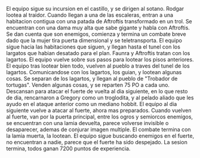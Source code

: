 El equipo sigue su incursion en el castillo, y se dirigen al sotano. Rodgar lootea al traidor. Cuando llegan a una de las escaleras, entran a una habitacion contigua con una patada de Aftroftis transformado en un trol. Se encuentran con una dama muy alta que sabe gigante y habla con Aftroftis. Se dan cuenta que son enemigos, comienza y termina un combate breve dado que la mujer tira puerta dimensional y se teletransporta. El equipo sigue hacia las habitaciones que siguen, y llegan hasta el tunel con los largatos que habian desatado para el plan. Faunra y Aftroftis tratan con los lagartos. El equipo vuelve sobre sus pasos para lootear los pisos anteriores. El equipo tras lootear bien todo, vuelven al pueblo a traves del tunel de los lagartos. Comunicandose con los lagartos, los guian, y lootean algunas cosas. Se separan de los lagartos, y llegan al pueblo de "Trobador de tortugas". Venden algunas cosas, y se reparten 75 PO a cada uno. Descansan para atacar el fuerte de vuelta al dia siguiente, en lo que resto de dia, rencarnaron a Gregory como un troglodita, y al pelado aliado que les ayudo en el ataque anterior como un mediano hobbit. El equipo al dia siguiente vuelve a atacar al fuerte, ahora mas preparados. Cuando vuelven al fuerte, van por la puerta principal, entre los ogros y semiorcos enemigos, se encuentran con una lamia devuelta, parece volverse invisible o desaparecer, ademas de conjurar imagen multiple. El combate termina con la lamia muerta, la lootean. El equipo sigue buscando enemigos en el fuerte, no encuentran a nadie, parece que el fuerte ha sido despejado. La sesion termina, todos ganan 7200 puntos de experiencia.  